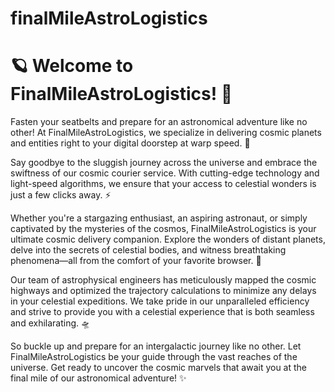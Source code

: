 # finalMileAstroLogistics
# 🪐 Welcome to FinalMileAstroLogistics! 🚀

Fasten your seatbelts and prepare for an astronomical adventure like no other! At FinalMileAstroLogistics, we specialize in delivering cosmic planets and entities right to your digital doorstep at warp speed. 🔮

Say goodbye to the sluggish journey across the universe and embrace the swiftness of our cosmic courier service. With cutting-edge technology and light-speed algorithms, we ensure that your access to celestial wonders is just a few clicks away. ⚡️

Whether you're a stargazing enthusiast, an aspiring astronaut, or simply captivated by the mysteries of the cosmos, FinalMileAstroLogistics is your ultimate cosmic delivery companion. Explore the wonders of distant planets, delve into the secrets of celestial bodies, and witness breathtaking phenomena—all from the comfort of your favorite browser. 🌟

Our team of astrophysical engineers has meticulously mapped the cosmic highways and optimized the trajectory calculations to minimize any delays in your celestial expeditions. We take pride in our unparalleled efficiency and strive to provide you with a celestial experience that is both seamless and exhilarating. 🛸

So buckle up and prepare for an intergalactic journey like no other. Let FinalMileAstroLogistics be your guide through the vast reaches of the universe. Get ready to uncover the cosmic marvels that await you at the final mile of our astronomical adventure! ✨
